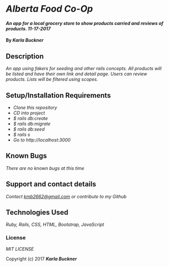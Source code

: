 # _Alberta Food Co-Op_

#### _An app for a local grocery store to show products carried and reviews of products. 11-17-2017_

#### By _**Karla Buckner**_

## Description

_An app using fakers for seeding and other rails concepts. All products will be listed and have their own link and detail page. Users can review products. Lists will be filtered using scopes._

## Setup/Installation Requirements

* _Clone this repository_
* _CD into project_
* _$ rails db:create_
* _$ rails db:migrate_
* _$ rails db:seed_
* _$ rails s_
* _Go to http://localhost:3000_

## Known Bugs

_There are no known bugs at this time_

## Support and contact details

_Contact kmb2662@gmail.com or contribute to my Github_

## Technologies Used

_Ruby, Rails, CSS, HTML, Bootstrap, JavaScript_

### License

*MIT LICENSE*

Copyright (c) 2017 **_Karla Buckner_**
